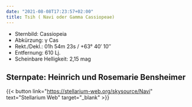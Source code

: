 ```yaml
---
date: "2021-08-08T17:23:57+02:00"
title: Tsih ( Navi oder Gamma Cassiopeae)
---
```


- Sternbild: Cassiopeia
- Abkürzung: γ Cas
- Rekt./Dekl.: 01h 54m 23s / +63° 40′ 10″
- Entfernung: 610 Lj.
- Scheinbare Helligkeit: 2,15 mag

## Sternpate: Heinrich und Rosemarie Bensheimer

{{< button link="https://stellarium-web.org/skysource/Navi" text="Stellarium Web" target="_blank" >}}